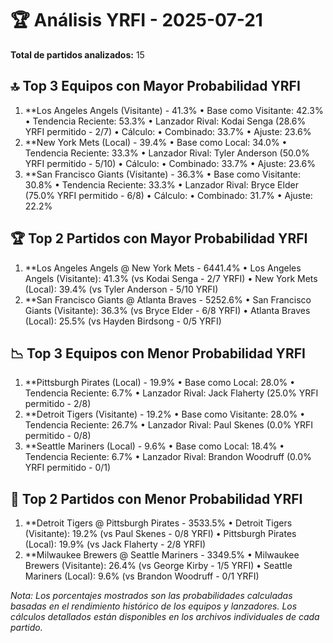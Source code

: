 # 🏆 Análisis YRFI - 2025-07-21

**Total de partidos analizados:** 15

## 🔝 Top 3 Equipos con Mayor Probabilidad YRFI
1. **Los Angeles Angels (Visitante) - 41.3%
   • Base como Visitante: 42.3%
   • Tendencia Reciente: 53.3%
   • Lanzador Rival: Kodai Senga (28.6% YRFI permitido - 2/7)
   • Cálculo:
     • Combinado: 33.7%
     • Ajuste: 23.6%
2. **New York Mets (Local) - 39.4%
   • Base como Local: 34.0%
   • Tendencia Reciente: 33.3%
   • Lanzador Rival: Tyler Anderson (50.0% YRFI permitido - 5/10)
   • Cálculo:
     • Combinado: 33.7%
     • Ajuste: 23.6%
3. **San Francisco Giants (Visitante) - 36.3%
   • Base como Visitante: 30.8%
   • Tendencia Reciente: 33.3%
   • Lanzador Rival: Bryce Elder (75.0% YRFI permitido - 6/8)
   • Cálculo:
     • Combinado: 31.7%
     • Ajuste: 22.2%

## 🏆 Top 2 Partidos con Mayor Probabilidad YRFI
1. **Los Angeles Angels @ New York Mets - 6441.4%
   • Los Angeles Angels (Visitante): 41.3% (vs Kodai Senga - 2/7 YRFI)
   • New York Mets (Local): 39.4% (vs Tyler Anderson - 5/10 YRFI)
2. **San Francisco Giants @ Atlanta Braves - 5252.6%
   • San Francisco Giants (Visitante): 36.3% (vs Bryce Elder - 6/8 YRFI)
   • Atlanta Braves (Local): 25.5% (vs Hayden Birdsong - 0/5 YRFI)

## 📉 Top 3 Equipos con Menor Probabilidad YRFI
1. **Pittsburgh Pirates (Local) - 19.9%
   • Base como Local: 28.0%
   • Tendencia Reciente: 6.7%
   • Lanzador Rival: Jack Flaherty (25.0% YRFI permitido - 2/8)
2. **Detroit Tigers (Visitante) - 19.2%
   • Base como Visitante: 28.0%
   • Tendencia Reciente: 26.7%
   • Lanzador Rival: Paul Skenes (0.0% YRFI permitido - 0/8)
3. **Seattle Mariners (Local) - 9.6%
   • Base como Local: 18.4%
   • Tendencia Reciente: 6.7%
   • Lanzador Rival: Brandon Woodruff (0.0% YRFI permitido - 0/1)

## 🚫 Top 2 Partidos con Menor Probabilidad YRFI
1. **Detroit Tigers @ Pittsburgh Pirates - 3533.5%
   • Detroit Tigers (Visitante): 19.2% (vs Paul Skenes - 0/8 YRFI)
   • Pittsburgh Pirates (Local): 19.9% (vs Jack Flaherty - 2/8 YRFI)
2. **Milwaukee Brewers @ Seattle Mariners - 3349.5%
   • Milwaukee Brewers (Visitante): 26.4% (vs George Kirby - 1/5 YRFI)
   • Seattle Mariners (Local): 9.6% (vs Brandon Woodruff - 0/1 YRFI)

*Nota: Los porcentajes mostrados son las probabilidades calculadas basadas en el rendimiento histórico de los equipos y lanzadores. Los cálculos detallados están disponibles en los archivos individuales de cada partido.*